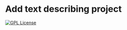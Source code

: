 <!-- Replace the below line with your own Travis-CI build label. -->
<!-- [![Build Status](https://travis-ci.org/DarrienG/C-DH_Space_Hello_World.svg?branch=feature/dglasser/45_name_battery)](https://travis-ci.org/DarrienG/C-DH_Space_Hello_World) -->

# Add text describing project

[![GPL License](http://darrienglasser.com/gpl-v3-logo.jpg)](http://www.gnu.org/licenses/gpl-3.0.en.html)

